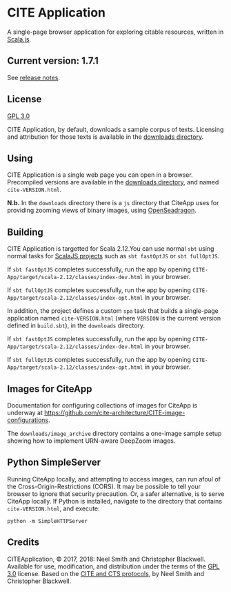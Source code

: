 # CITE Application

A single-page browser application for exploring citable resources, written in [Scala.js](http://www.scala-js.org/).

## Current version: 1.7.1

See [release notes](releases.md).

## License

[GPL 3.0](https://opensource.org/licenses/gpl-3.0.html)

CITE Application, by default, downloads a sample corpus of texts. Licensing and attribution for those texts is available in the [downloads directory](downloads).

## Using

CITE Application is a single web page you can open in a browser. Precompiled versions are available in the [downloads directory](downloads), and named `cite-VERSION.html`.

**N.b.** In the `downloads` directory there is a `js` directory that CiteApp uses for providing zooming views of binary images, using [OpenSeadragon](https://openseadragon.github.io). 

## Building

CITE Application is targetted for Scala 2.12.You can use normal `sbt` using normal tasks for [ScalaJS projects](https://www.scala-js.org/doc/project/building.html) such as  `sbt fastOptJS` or `sbt fullOptJS`.

If `sbt fastOptJS` completes successfully, run the app by opening `CITE-App/target/scala-2.12/classes/index-dev.html` in your browser.

If `sbt fullOptJS` completes successfully, run the app by opening `CITE-App/target/scala-2.12/classes/index-opt.html` in your browser.

In addition, the project defines a custom `spa` task that builds a single-page application named `cite-VERSION.html` (where `VERSION` is the current version defined in `build.sbt`), in the `downloads` directory.

If `sbt fastOptJS` completes successfully, run the app by opening `CITE-App/target/scala-2.12/classes/index-dev.html` in your browser.

If `sbt fullOptJS` completes successfully, run the app by opening `CITE-App/target/scala-2.12/classes/index-opt.html` in your browser.

## Images for CiteApp

Documentation for configuring collections of images for CiteApp is underway at <https://github.com/cite-architecture/CITE-image-configurations>.

The `downloads/image_archive` directory contains a one-image sample setup showing how to implement URN-aware DeepZoom images.

## Python SimpleServer

Running CiteApp locally, and attempting to access images, can run afoul of the Cross-Origin-Restrictions (CORS). It may be possible to tell your browser to ignore that security precaution. Or, a safer alternative, is to serve CiteApp locally. If Python is installed, navigate to the directory that contains `cite-VERSION.html`, and execute:

`python -m SimpleHTTPServer`


## Credits

CITEApplication, © 2017, 2018: Neel Smith and Christopher Blackwell. Available for use, modification, and distribution under the terms of the [GPL 3.0](https://opensource.org/licenses/gpl-3.0.html) license. Based on the [CITE and CTS protocols](http://cite-architecture.github.io), by Neel Smith and Christopher Blackwell.
